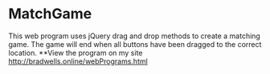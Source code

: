 # MatchGame
This web program uses jQuery drag and drop methods to create a matching game. The game will end when all buttons have been dragged to the correct location. **View the program on my site http://bradwells.online/webPrograms.html
